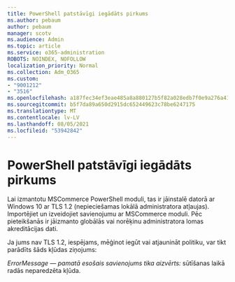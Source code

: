 ```yaml
---
title: PowerShell patstāvīgi iegādāts pirkums
ms.author: pebaum
author: pebaum
manager: scotv
ms.audience: Admin
ms.topic: article
ms.service: o365-administration
ROBOTS: NOINDEX, NOFOLLOW
localization_priority: Normal
ms.collection: Adm_O365
ms.custom:
- "9001212"
- "3516"
ms.openlocfilehash: a187fec34ef3eae485a8a880127b5f82a028edb7f0e9a276a41b5e33cad25ead
ms.sourcegitcommit: b5f7da89a650d2915dc652449623c78be6247175
ms.translationtype: MT
ms.contentlocale: lv-LV
ms.lasthandoff: 08/05/2021
ms.locfileid: "53942842"
---
```

# <a name="self-service-purchase-of-powershell"></a>PowerShell patstāvīgi iegādāts pirkums

Lai izmantotu MSCommerce PowerShell moduli, tas ir jāinstalē datorā ar Windows 10 ar TLS 1.2 (nepieciešamas lokālā administratora atļaujas).  Importējiet un izveidojiet savienojumu ar MSCommerce moduli.  Pēc pieteikšanās ir jāizmanto globālās vai norēķinu administratora lomas akreditācijas dati.  

Ja jums nav TLS 1.2, iespējams, mēģinot iegūt vai atjaunināt politiku, var tikt parādīts šāds kļūdas ziņojums:

*ErrorMessage — pamatā esošais savienojums tika aizvērts:* sūtīšanas laikā radās neparedzēta kļūda.



